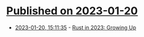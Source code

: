 # [Published on 2023-01-20](index.md)

* [2023-01-20, 15:11:35](https://news.ycombinator.com/item?id=34454124) - [Rust in 2023: Growing Up](http://smallcultfollowing.com/babysteps/blog/2023/01/20/rust-in-2023-growing-up/)
